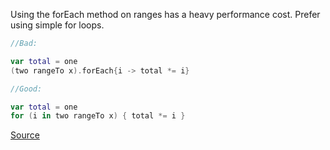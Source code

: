 Using the forEach method on ranges has a heavy performance cost. Prefer using simple for loops.

```kotlin
//Bad:

var total = one
(two rangeTo x).forEach{i -> total *= i}

//Good:

var total = one
for (i in two rangeTo x) { total *= i }
```

[Source](https://sites.google.com/a/athaydes.com/renato-athaydes/posts/kotlinshiddencosts-benchmarks)